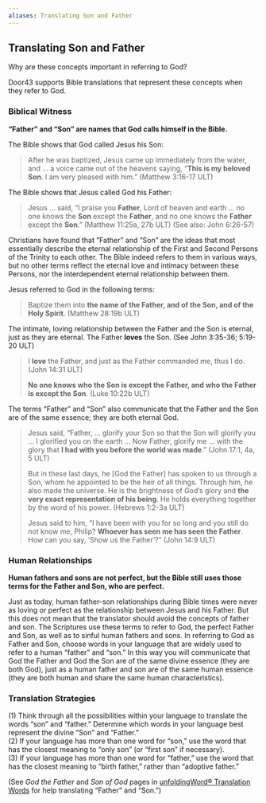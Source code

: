 ```yaml
---
aliases: Translating Son and Father
---
```


## Translating Son and Father

Why are these concepts important in referring to God?

Door43 supports Bible translations that represent these concepts when they refer to God.

### Biblical Witness

**“Father” and “Son” are names that God calls himself in the Bible.**

The Bible shows that God called Jesus his Son:

> After he was baptized, Jesus came up immediately from the water, and … a voice came out of the heavens saying, “**This is my beloved Son**. I am very pleased with him.” (Matthew 3:16-17 ULT)

The Bible shows that Jesus called God his Father:

> Jesus … said, “I praise you **Father**, Lord of heaven and earth … no one knows the **Son** except the **Father**, and no one knows the **Father** except the **Son**.” (Matthew 11:25a, 27b ULT) (See also: John 6:26-57)

Christians have found that “Father” and “Son” are the ideas that most essentially describe the eternal relationship of the First and Second Persons of the Trinity to each other. The Bible indeed refers to them in various ways, but no other terms reflect the eternal love and intimacy between these Persons, nor the interdependent eternal relationship between them.

Jesus referred to God in the following terms:

> Baptize them into **the name of the Father, and of the Son, and of the Holy Spirit**. (Matthew 28:19b ULT)

The intimate, loving relationship between the Father and the Son is eternal, just as they are eternal. The Father **loves** the Son. (See John 3:35-36; 5:19-20 ULT)

> I **love** the Father, and just as the Father commanded me, thus I do. (John 14:31 ULT)
>
> **No one knows who the Son is except the Father, and who the Father is except the Son**. (Luke 10:22b ULT)

The terms “Father” and “Son” also communicate that the Father and the Son are of the same essence; they are both eternal God.

> Jesus said, “Father, … glorify your Son so that the Son will glorify you … I glorified you on the earth … Now Father, glorify me … with the glory that **I had with you before the world was made**.” (John 17:1, 4a, 5 ULT)
>
> But in these last days, he \[God the Father\] has spoken to us through a Son, whom he appointed to be the heir of all things. Through him, he also made the universe. He is the brightness of God’s glory and **the very exact representation of his being**. He holds everything together by the word of his power. (Hebrews 1:2-3a ULT)
>
> Jesus said to him, “I have been with you for so long and you still do not know me, Philip? **Whoever has seen me has seen the Father**. How can you say, ‘Show us the Father’?” (John 14:9 ULT)

### Human Relationships

**Human fathers and sons are not perfect, but the Bible still uses those terms for the Father and Son, who are perfect.**

Just as today, human father-son relationships during Bible times were never as loving or perfect as the relationship between Jesus and his Father. But this does not mean that the translator should avoid the concepts of father and son. The Scriptures use these terms to refer to God, the perfect Father and Son, as well as to sinful human fathers and sons. In referring to God as Father and Son, choose words in your language that are widely used to refer to a human “father” and “son.” In this way you will communicate that God the Father and God the Son are of the same divine essence (they are both God), just as a human father and son are of the same human essence (they are both human and share the same human characteristics).

### Translation Strategies

(1) Think through all the possibilities within your language to translate the words “son” and “father.” Determine which words in your language best represent the divine “Son” and “Father.”<br>
(2) If your language has more than one word for “son,” use the word that has the closest meaning to “only son” (or “first son” if necessary).<br>
(3) If your language has more than one word for “father,” use the word that has the closest meaning to “birth father,” rather than “adoptive father.”

(See *God the Father* and *Son of God* pages in [unfoldingWord® Translation Words](https://ufw.io/tw/) for help translating “Father” and “Son.”)
